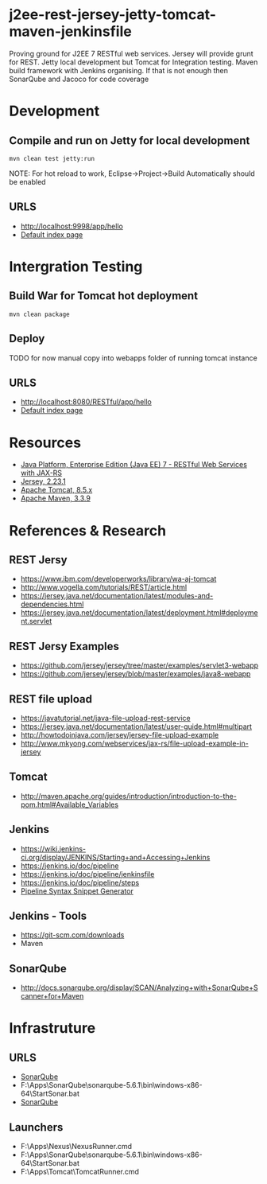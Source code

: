 # j2ee-rest-jersey-jetty-tomcat-maven-jenkinsfile
Proving ground for J2EE 7 RESTful web services. Jersey will provide grunt for REST. Jetty local development but Tomcat for Integration testing. Maven build framework with Jenkins organising. If that is not enough then SonarQube and Jacoco for code coverage

# Development 

## Compile and run on Jetty for local development

	mvn clean test jetty:run

NOTE: For hot reload to work, Eclipse->Project->Build Automatically should be enabled

## URLS

-   <http://localhost:9998/app/hello>
-   [Default index page](http://localhost:9998/)

# Intergration Testing
 
## Build War for Tomcat hot deployment 

	mvn clean package

## Deploy

 TODO for now manual copy into webapps folder of running tomcat instance

## URLS

-   <http://localhost:8080/RESTful/app/hello>
-   [Default index page](http://localhost:8080/RESTful/)

# Resources

-   [Java Platform, Enterprise Edition (Java EE) 7 - RESTful Web Services with JAX-RS](https://docs.oracle.com/javaee/7/tutorial/jaxrs.htm#GIEPU)
-   [Jersey, 2.23.1](https://jersey.java.net/download.html)
-   [Apache Tomcat, 8.5.x](http://tomcat.apache.org/download-80.cgi)
-   [Apache Maven, 3.3.9](https://maven.apache.org/download.cgi)

# References & Research

## REST Jersy

-   <https://www.ibm.com/developerworks/library/wa-aj-tomcat>
-   <http://www.vogella.com/tutorials/REST/article.html>
-   <https://jersey.java.net/documentation/latest/modules-and-dependencies.html>
-   <https://jersey.java.net/documentation/latest/deployment.html#deployment.servlet>

## REST Jersy Examples

-   <https://github.com/jersey/jersey/tree/master/examples/servlet3-webapp>
-   <https://github.com/jersey/jersey/blob/master/examples/java8-webapp>

## REST file upload

-   <https://javatutorial.net/java-file-upload-rest-service>
-   <https://jersey.java.net/documentation/latest/user-guide.html#multipart>
-   <http://howtodoinjava.com/jersey/jersey-file-upload-example>
-   <http://www.mkyong.com/webservices/jax-rs/file-upload-example-in-jersey>

## Tomcat 

-   <http://maven.apache.org/guides/introduction/introduction-to-the-pom.html#Available_Variables>

## Jenkins

-   <https://wiki.jenkins-ci.org/display/JENKINS/Starting+and+Accessing+Jenkins>
-   <https://jenkins.io/doc/pipeline>
-   <https://jenkins.io/doc/pipeline/jenkinsfile>
-   <https://jenkins.io/doc/pipeline/steps>
-   [Pipeline Syntax Snippet Generator](http://localhost:9090/pipeline-syntax)

## Jenkins - Tools

-   <https://git-scm.com/downloads>
-   Maven

## SonarQube

-   <http://docs.sonarqube.org/display/SCAN/Analyzing+with+SonarQube+Scanner+for+Maven>

# Infrastruture 
## URLS

-   [SonarQube](http://localhost:8081)
-   F:\Apps\SonarQube\sonarqube-5.6.1\bin\windows-x86-64\StartSonar.bat
-   [SonarQube](http://localhost:9000)

## Launchers

-   F:\Apps\Nexus\NexusRunner.cmd
-   F:\Apps\SonarQube\sonarqube-5.6.1\bin\windows-x86-64\StartSonar.bat
-   F:\Apps\Tomcat\TomcatRunner.cmd
